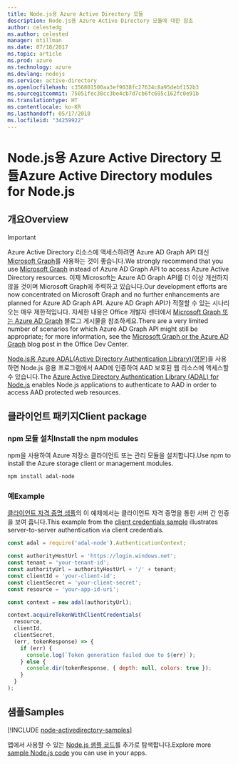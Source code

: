 ```yaml
---
title: Node.js용 Azure Active Directory 모듈
description: Node.js용 Azure Active Directory 모듈에 대한 참조
author: celestedg
ms.author: celested
manager: mtillman
ms.date: 07/18/2017
ms.topic: article
ms.prod: azure
ms.technology: azure
ms.devlang: nodejs
ms.service: active-directory
ms.openlocfilehash: c356801500aa3ef9038fc27634c8a95debf152b3
ms.sourcegitcommit: 75051fec38cc3be4cb7d7cb6fc695c162fc0e91b
ms.translationtype: HT
ms.contentlocale: ko-KR
ms.lasthandoff: 05/17/2018
ms.locfileid: "34259922"
---
```

# <a name="azure-active-directory-modules-for-nodejs"></a><span data-ttu-id="7aa0d-103">Node.js용 Azure Active Directory 모듈</span><span class="sxs-lookup"><span data-stu-id="7aa0d-103">Azure Active Directory modules for Node.js</span></span>

## <a name="overview"></a><span data-ttu-id="7aa0d-104">개요</span><span class="sxs-lookup"><span data-stu-id="7aa0d-104">Overview</span></span>

> [!IMPORTANT]
> <span data-ttu-id="7aa0d-105">Azure Active Directory 리소스에 액세스하려면 Azure AD Graph API 대신 [Microsoft Graph](https://graph.microsoft.io/)를 사용하는 것이 좋습니다.</span><span class="sxs-lookup"><span data-stu-id="7aa0d-105">We strongly recommend that you use [Microsoft Graph](https://graph.microsoft.io/) instead of Azure AD Graph API to access Azure Active Directory resources.</span></span> <span data-ttu-id="7aa0d-106">이제 Microsoft는 Azure AD Graph API를 더 이상 개선하지 않을 것이며 Microsoft Graph에 주력하고 있습니다.</span><span class="sxs-lookup"><span data-stu-id="7aa0d-106">Our development efforts are now concentrated on Microsoft Graph and no further enhancements are planned for Azure AD Graph API.</span></span> <span data-ttu-id="7aa0d-107">Azure AD Graph API가 적절할 수 있는 시나리오는 매우 제한적입니다. 자세한 내용은 Office 개발자 센터에서 [Microsoft Graph 또는 Azure AD Graph](https://dev.office.com/blogs/microsoft-graph-or-azure-ad-graph) 블로그 게시물을 참조하세요.</span><span class="sxs-lookup"><span data-stu-id="7aa0d-107">There are a very limited number of scenarios for which Azure AD Graph API might still be appropriate; for more information, see the [Microsoft Graph or the Azure AD Graph](https://dev.office.com/blogs/microsoft-graph-or-azure-ad-graph) blog post in the Office Dev Center.</span></span>

<span data-ttu-id="7aa0d-108">[Node.js용 Azure ADAL(Active Directory Authentication Library)(영문)](https://www.npmjs.com/package/adal-node)을 사용하면 Node.js 응용 프로그램에서 AAD에 인증하여 AAD 보호된 웹 리소스에 액세스할 수 있습니다.</span><span class="sxs-lookup"><span data-stu-id="7aa0d-108">The [Azure Active Directory Authentication Library (ADAL) for Node.js](https://www.npmjs.com/package/adal-node) enables Node.js applications to authenticate to AAD in order to access AAD protected web resources.</span></span>

## <a name="client-package"></a><span data-ttu-id="7aa0d-109">클라이언트 패키지</span><span class="sxs-lookup"><span data-stu-id="7aa0d-109">Client package</span></span>

### <a name="install-the-npm-modules"></a><span data-ttu-id="7aa0d-110">npm 모듈 설치</span><span class="sxs-lookup"><span data-stu-id="7aa0d-110">Install the npm modules</span></span>

<span data-ttu-id="7aa0d-111">npm을 사용하여 Azure 저장소 클라이언트 또는 관리 모듈을 설치합니다.</span><span class="sxs-lookup"><span data-stu-id="7aa0d-111">Use npm to install the Azure storage client or management modules.</span></span>

```bash
npm install adal-node
```   

### <a name="example"></a><span data-ttu-id="7aa0d-112">예</span><span class="sxs-lookup"><span data-stu-id="7aa0d-112">Example</span></span>

<span data-ttu-id="7aa0d-113">[클라이언트 자격 증명 샘플](https://github.com/MSOpenTech/azure-activedirectory-library-for-nodejs/blob/master/sample/client-credentials-sample.js)의 이 예제에서는 클라이언트 자격 증명을 통한 서버 간 인증을 보여 줍니다.</span><span class="sxs-lookup"><span data-stu-id="7aa0d-113">This example from the [client credentials sample](https://github.com/MSOpenTech/azure-activedirectory-library-for-nodejs/blob/master/sample/client-credentials-sample.js) illustrates server-to-server authentication via client credentials.</span></span>

```javascript
const adal = require('adal-node').AuthenticationContext;

const authorityHostUrl = 'https://login.windows.net';
const tenant = 'your-tenant-id';
const authorityUrl = authorityHostUrl + '/' + tenant;
const clientId = 'your-client-id';
const clientSecret = 'your-client-secret';
const resource = 'your-app-id-uri';

const context = new adal(authorityUrl);

context.acquireTokenWithClientCredentials(
  resource,
  clientId,
  clientSecret,
  (err, tokenResponse) => {
    if (err) {
      console.log(`Token generation failed due to ${err}`);
    } else {
      console.dir(tokenResponse, { depth: null, colors: true });
    }
  }
);
```

## <a name="samples"></a><span data-ttu-id="7aa0d-114">샘플</span><span class="sxs-lookup"><span data-stu-id="7aa0d-114">Samples</span></span>

[!INCLUDE [node-activedirectory-samples](../docs-ref-conceptual/includes/activedirectory-samples.md)]

<span data-ttu-id="7aa0d-115">앱에서 사용할 수 있는 [Node.js 샘플 코드](https://azure.microsoft.com/resources/samples/?platform=nodejs)를 추가로 탐색합니다.</span><span class="sxs-lookup"><span data-stu-id="7aa0d-115">Explore more [sample Node.js code](https://azure.microsoft.com/resources/samples/?platform=nodejs) you can use in your apps.</span></span>
